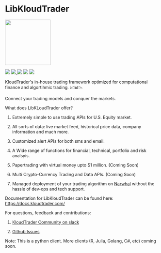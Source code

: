     

# LibKloudTrader

<img  src="https://github.com/KloudTrader/libkloudtrader/raw/master/kloudtrader.png"  height="150"  width="150" />
  

![](https://img.shields.io/github/license/KloudTrader/libkloudtrader.svg)
<a href="https://twitter.com/KloudTrader">![](https://img.shields.io/twitter/follow/KloudTrader.svg?label=Follow&style=social)
<a href="https://www.linkedin.com/company/kloudtrader/"></a>![](https://img.shields.io/badge/Linkedin-follow-blue.svg)</a>
![](https://img.shields.io/badge/python-3.5%20%7C%203.6%20%7C%203.7-green.svg)
<a href="https://join.slack.com/t/kloudtradercommunity/shared_invite/enQtNDc5MjI4ODI4OTc4LWFjYzg4ODliZWZiMGU1ZDY1MjBiNmZkMThkNDVmODg5NDM2YmViOTVhZTA0MjI3MDkzODRjZGU5ZmNhNWMwMzg">![](https://img.shields.io/badge/Chat-Slack-red.svg)</a>

KloudTrader's in-house trading framework optimized for computational finance and algortihmic trading. 📈📊📉

Connect your trading models and conquer the markets.

  

What does LibKLoudTrader offer?

1. Extremely simple to use trading APIs for U.S. Equity market.

2. All sorts of data: live market feed, historical price data, company information and much more.

3. Customized alert APIs for both sms and email.

4. A Wide range of functions for financial, technical, portfolio and risk analsyis.

5. Papertrading with virtual money upto $1 million. (Coming Soon)

6. Multi Crypto-Currency Trading and Data APIs. (Coming Soon)

7. Managed deployment of your trading algorithm on [Narwhal](https://kloudtrader.com/narwhal) without the hassle of dev-ops and tech support.

  

Documentation for LibKloudTrader can be found here: https://docs.kloudtrader.com/

  

For questions, feedback and contributions:

1. [KloudTrader Community on slack](https://kloudtradercommunity.slack.com/messages/CDM1PKS81/)

2. [Github Issues](https://github.com/KloudTrader/libkloudtrader/issues)

  

Note: This is a python client. More clients (R, Julia, Golang, C#, etc) coming soon.